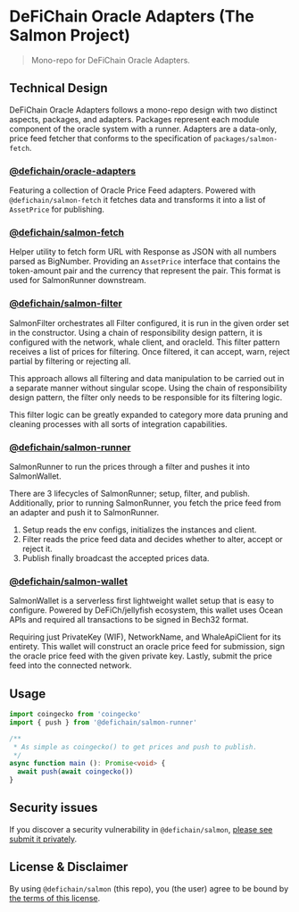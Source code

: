 # DeFiChain Oracle Adapters (The Salmon Project)

> Mono-repo for DeFiChain Oracle Adapters.

## Technical Design

DeFiChain Oracle Adapters follows a mono-repo design with two distinct aspects, packages, and adapters. Packages
represent each module component of the oracle system with a runner. Adapters are a data-only, price feed fetcher that
conforms to the specification of `packages/salmon-fetch`.

### [@defichain/oracle-adapters](./adapters)

Featuring a collection of Oracle Price Feed adapters. Powered with `@defichain/salmon-fetch` it fetches data and
transforms it into a list of `AssetPrice` for publishing.

### [@defichain/salmon-fetch](./packages/salmon-fetch)

Helper utility to fetch form URL with Response as JSON with all numbers parsed as BigNumber. Providing an `AssetPrice`
interface that contains the token-amount pair and the currency that represent the pair. This format is used for
SalmonRunner downstream.

### [@defichain/salmon-filter](./packages/salmon-filter)

SalmonFilter orchestrates all Filter configured, it is run in the given order set in the constructor. Using a chain of
responsibility design pattern, it is configured with the network, whale client, and oracleId. This filter pattern
receives a list of prices for filtering. Once filtered, it can accept, warn, reject partial by filtering or rejecting
all.

This approach allows all filtering and data manipulation to be carried out in a separate manner without singular scope.
Using the chain of responsibility design pattern, the filter only needs to be responsible for its filtering logic.

This filter logic can be greatly expanded to category more data pruning and cleaning processes with all sorts of
integration capabilities.

### [@defichain/salmon-runner](./packages/salmon-runner)

SalmonRunner to run the prices through a filter and pushes it into SalmonWallet.

There are 3 lifecycles of SalmonRunner; setup, filter, and publish. Additionally, prior to running SalmonRunner, you
fetch the price feed from an adapter and push it to SalmonRunner.

1. Setup reads the env configs, initializes the instances and client.
2. Filter reads the price feed data and decides whether to alter, accept or reject it.
3. Publish finally broadcast the accepted prices data.

### [@defichain/salmon-wallet](./packages/salmon-wallet)

SalmonWallet is a serverless first lightweight wallet setup that is easy to configure. Powered by DeFiCh/jellyfish
ecosystem, this wallet uses Ocean APIs and required all transactions to be signed in Bech32 format.

Requiring just PrivateKey (WIF), NetworkName, and WhaleApiClient for its entirety. This wallet will construct an oracle
price feed for submission, sign the oracle price feed with the given private key. Lastly, submit the price feed into the
connected network.

## Usage

```ts
import coingecko from 'coingecko'
import { push } from '@defichain/salmon-runner'

/**
 * As simple as coingecko() to get prices and push to publish.
 */
async function main (): Promise<void> {
  await push(await coingecko())
}
```

## Security issues

If you discover a security vulnerability in
`@defichain/salmon`, [please see submit it privately](https://github.com/DeFiCh/.github/blob/main/SECURITY.md).

## License & Disclaimer

By using `@defichain/salmon` (this repo), you (the user) agree to be bound by [the terms of this license](LICENSE).
